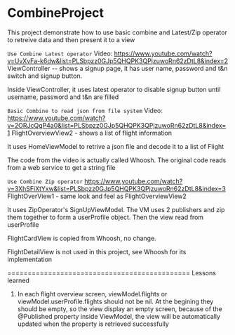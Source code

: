 # CombineProject

This project demonstrate how to use basic combine and Latest/Zip operator to retreive data and then present it to a view

`Use Combine Latest operator`
Video: https://www.youtube.com/watch?v=UvXvFa-k6dw&list=PLSbpzz0GJp5QHQPK3QPjzuwoRn62zDtL8&index=2
ViewController -- shows a signup page, it has user name, password and t&n switch and signup button.

Inside ViewController, it uses latest operator to disable signup button until username, password and t&n are filled 

`Basic Combine to read json from file system`
Video: https://www.youtube.com/watch?v=2ORJcQgP4a0&list=PLSbpzz0GJp5QHQPK3QPjzuwoRn62zDtL8&index=1
FlightOverviewView2 - shows a list of flight information

It uses HomeViewModel to retrive a json file and decode it to a list of Flight 

The code from the video is actually called Whoosh.  The original code reads from a web service to get a string file

`Use Combine Zip operator`
https://www.youtube.com/watch?v=3XhSFiXtYxw&list=PLSbpzz0GJp5QHQPK3QPjzuwoRn62zDtL8&index=3
FlightOverView1  - same look and feel as FlightOverviewView2

It uses ZipOperator's SignUpViewModel.  The VM uses 2 publishers and zip them together to form a userProfile object.  Then the view read from userProfile

FlightCardView is copied from Whoosh, no change.

FlightDetailView is not used in this project, see Whoosh for its implementation

=============================================
Lessons learned
1. In each flight overview screen,  viewModel.flights or viewModel.userProfile.flights should not be nil.   At the begining they should be empty, so the view display an empty screen, because of the @Published property inside ViewModel,  the view will be automatically updated when the property is retrieved successfully
